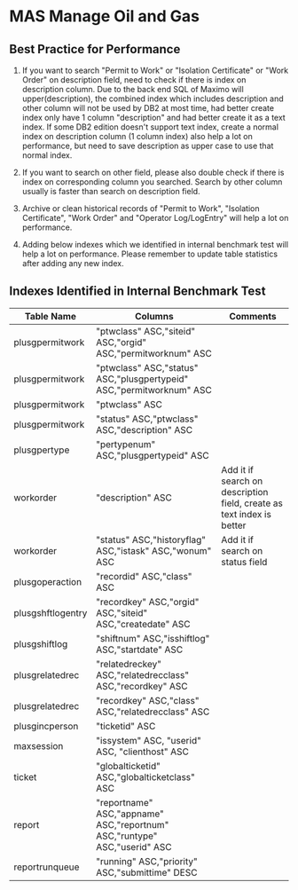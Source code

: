# MAS Manage Oil and Gas

## Best Practice for Performance

1. If you want to search "Permit to Work" or "Isolation Certificate" or "Work Order" on description field, need to check if there is index on description column. Due to the back end SQL of Maximo will upper(description), the combined index which includes description and other column will not be used by DB2 at most time, had better create index only have 1 column "description" and had better create it as a text index. If some DB2 edition doesn't support text index, create a normal index on description column (1 column index) also help a lot on performance, but need to save description as upper case to use that normal index.

2. If you want to search on other field, please also double check if there is index on corresponding column you searched. Search by other column usually is faster than search on description field.

3. Archive or clean historical records of "Permit to Work", "Isolation Certificate", "Work Order" and "Operator Log/LogEntry" will help a lot on performance.

4. Adding below indexes which we identified in internal benchmark test will help a lot on performance.
   Please remember to update table statistics after adding any new index.

## Indexes Identified in Internal Benchmark Test
| Table Name        | Columns                                                                   | Comments                                                              |
| ----------------- | ------------------------------------------------------------------------- | --------------------------------------------------------------------- |
| plusgpermitwork   | "ptwclass" ASC,"siteid" ASC,"orgid" ASC,"permitworknum" ASC               |                                                                       |
| plusgpermitwork   | "ptwclass" ASC,"status" ASC,"plusgpertypeid" ASC,"permitworknum" ASC      |                                                                       |
| plusgpermitwork   | "ptwclass" ASC                                                            |                                                                       |
| plusgpermitwork   | "status" ASC,"ptwclass" ASC,"description" ASC                             |                                                                       |
| plusgpertype      | "pertypenum" ASC,"plusgpertypeid" ASC                                     |                                                                       |
| workorder         | "description" ASC                                                         | Add it if search on description field, create as text index is better |
| workorder         | "status" ASC,"historyflag" ASC,"istask" ASC,"wonum" ASC                   | Add it if search on status field                                      |
| plusgoperaction   | "recordid" ASC,"class" ASC                                                |                                                                       |
| plusgshftlogentry | "recordkey" ASC,"orgid" ASC,"siteid" ASC,"createdate" ASC                 |                                                                       |
| plusgshiftlog     | "shiftnum" ASC,"isshiftlog" ASC,"startdate" ASC                           |                                                                       |
| plusgrelatedrec   | "relatedreckey" ASC,"relatedrecclass" ASC,"recordkey" ASC                 |                                                                       |
| plusgrelatedrec   | "recordkey" ASC,"class" ASC,"relatedrecclass" ASC                         |                                                                       |
| plusgincperson    | "ticketid" ASC                                                            |                                                                       |
| maxsession        | "issystem" ASC, "userid" ASC, "clienthost" ASC                            |                                                                       |
| ticket            | "globalticketid" ASC,"globalticketclass" ASC                              |                                                                       |
| report            | "reportname" ASC,"appname" ASC,"reportnum" ASC,"runtype" ASC,"userid" ASC |                                                                       |
| reportrunqueue    | "running" ASC,"priority" ASC,"submittime" DESC                            |                                                                       |
